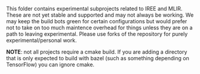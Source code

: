 This folder contains experimental subprojects related to IREE and MLIR. These
are not yet stable and supported and may not always be working. We may keep the
build bots green for certain configurations but would prefer not to take on too
much maintence overhead for things unless they are on a path to leaving
experimental. Please use forks of the repository for purely
experimental/personal work.

**NOTE**: not all projects require a cmake build. If you are adding a directory
that is only expected to build with bazel (such as something depending on
TensorFlow) you can ignore cmake.
